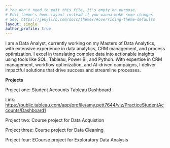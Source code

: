 ```yaml
---
# You don't need to edit this file, it's empty on purpose.
# Edit theme's home layout instead if you wanna make some changes
# See: https://jekyllrb.com/docs/themes/#overriding-theme-defaults
layout: single
author_profile: true
---
```


I am a Data Analyst, currently working on my Masters of Data Analytics, with extensive experience in data analytics, CRM management, and process optimization.  I excel in translating complex data into actionable insights using tools like SQL, Tableau, Power BI, and Python. With expertise in CRM management, workflow optimization, and AI-driven campaigns, I deliver impactful solutions that drive success and streamline processes.  

**Projects**

Project one: Student Accounts Tableau Dashboard

Link: https://public.tableau.com/app/profile/amy.pett7644/viz/PracticeStudentAccounts/Dashboard1

Project two: Course project for Data Acquistion


Project three: Course project for Data Cleaning


Project four: ECourse project for Exploratory Data Analysis

